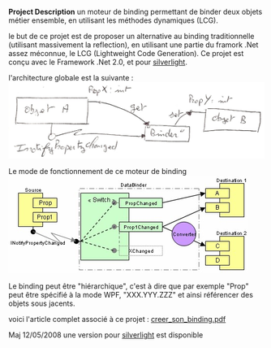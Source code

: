 **Project Description**
un moteur de binding permettant de binder deux objets métier ensemble, en utilisant les méthodes dynamiques (LCG).

le but de ce projet est de proposer un alternative au binding traditionnelle (utilisant massivement la reflection), en utilisant une partie du framork .Net assez méconnue, le LCG (Lightweight Code Generation). Ce projet est conçu avec le Framework .Net 2.0, et pour [silverlight](silverlight).

l'architecture globale est la suivante :
![](Home_architecture_manuscrite.jpg)

Le mode de fonctionnement de ce moteur de binding 
![](Home_architecture.jpg)

Le binding peut être "hiérarchique", c'est à dire que par exemple "Prop" peut être spécifié à la mode WPF, "XXX.YYY.ZZZ" et ainsi référencer des objets sous jacents.

voici l'article complet associé à ce projet : [creer_son_binding.pdf](Home_creer_son_binding.pdf)

Maj 12/05/2008 une version pour [silverlight](silverlight) est disponible 